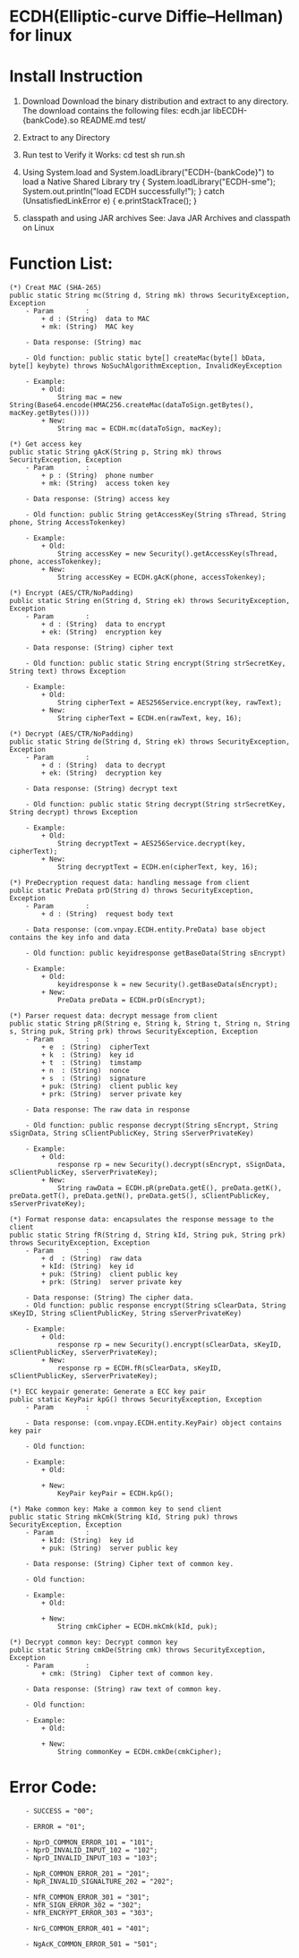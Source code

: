 # ECDH(Elliptic-curve Diffie–Hellman) for linux

# Install Instruction

1. Download Download the binary distribution and extract to any directory. The download contains the following files:
   ecdh.jar libECDH-{bankCode}.so README.md test/

2. Extract to any Directory

3. Run test to Verify it Works:
   cd test sh run.sh

4. Using System.load and System.loadLibrary("ECDH-{bankCode}") to load a Native Shared Library try {
   System.loadLibrary("ECDH-sme"); System.out.println("load ECDH successfully!"); } catch (UnsatisfiedLinkError e) {
   e.printStackTrace(); }

5. classpath and using JAR archives See: Java JAR Archives and classpath on Linux

# Function List:

	(*) Creat MAC (SHA-265)
    public static String mc(String d, String mk) throws SecurityException, Exception
		- Param        :
			+ d : (String)  data to MAC
			+ mk: (String)  MAC key

    	- Data response: (String) mac

		- Old function: public static byte[] createMac(byte[] bData, byte[] keybyte) throws NoSuchAlgorithmException, InvalidKeyException

		- Example: 
			+ Old:
				String mac = new String(Base64.encode(HMAC256.createMac(dataToSign.getBytes(), macKey.getBytes())))
			+ New:
				String mac = ECDH.mc(dataToSign, macKey);

	(*) Get access key
    public static String gAcK(String p, String mk) throws SecurityException, Exception
		- Param        :
			+ p : (String)  phone number
			+ mk: (String)  access token key

    	- Data response: (String) access key

		- Old function: public String getAccessKey(String sThread, String phone, String AccessTokenkey)

		- Example: 
			+ Old:
				String accessKey = new Security().getAccessKey(sThread, phone, accessTokenkey);
			+ New:
				String accessKey = ECDH.gAcK(phone, accessTokenkey);

	(*) Encrypt (AES/CTR/NoPadding)
    public static String en(String d, String ek) throws SecurityException, Exception
		- Param        :
			+ d : (String)  data to encrypt
			+ ek: (String)  encryption key

    	- Data response: (String) cipher text

		- Old function: public static String encrypt(String strSecretKey, String text) throws Exception

		- Example: 
			+ Old:
				String cipherText = AES256Service.encrypt(key, rawText);
			+ New:
				String cipherText = ECDH.en(rawText, key, 16);

	(*) Decrypt (AES/CTR/NoPadding)
    public static String de(String d, String ek) throws SecurityException, Exception
		- Param        :
			+ d : (String)  data to decrypt
			+ ek: (String)  decryption key

    	- Data response: (String) decrypt text

		- Old function: public static String decrypt(String strSecretKey, String decrypt) throws Exception

		- Example: 
			+ Old:
				String decryptText = AES256Service.decrypt(key, cipherText);
			+ New:
				String decryptText = ECDH.en(cipherText, key, 16);

	(*) PreDecryption request data: handling message from client
    public static PreData prD(String d) throws SecurityException, Exception
		- Param        :
			+ d : (String)  request body text

    	- Data response: (com.vnpay.ECDH.entity.PreData) base object contains the key info and data

		- Old function: public keyidresponse getBaseData(String sEncrypt)

		- Example: 
			+ Old:
				keyidresponse k = new Security().getBaseData(sEncrypt);
			+ New:
				PreData preData = ECDH.prD(sEncrypt);

	(*) Parser request data: decrypt message from client
    public static String pR(String e, String k, String t, String n, String s, String puk, String prk) throws SecurityException, Exception 
		- Param        :
			+ e  : (String)  cipherText
			+ k  : (String)  key id
			+ t  : (String)  timstamp
			+ n  : (String)  nonce
			+ s  : (String)  signature
			+ puk: (String)  client public key
			+ prk: (String)  server private key

    	- Data response: The raw data in response

		- Old function: public response decrypt(String sEncrypt, String sSignData, String sClientPublicKey, String sServerPrivateKey) 

		- Example: 
			+ Old:
				response rp = new Security().decrypt(sEncrypt, sSignData, sClientPublicKey, sServerPrivateKey);
			+ New:
				String rawData = ECDH.pR(preData.getE(), preData.getK(), preData.getT(), preData.getN(), preData.getS(), sClientPublicKey, sServerPrivateKey);

	(*) Format response data: encapsulates the response message to the client
    public static String fR(String d, String kId, String puk, String prk) throws SecurityException, Exception
		- Param        :
			+ d  : (String)  raw data
			+ kId: (String)  key id
			+ puk: (String)  client public key
			+ prk: (String)  server private key

    	- Data response: (String) The cipher data.
		- Old function: public response encrypt(String sClearData, String sKeyID, String sClientPublicKey, String sServerPrivateKey)

		- Example: 
			+ Old:
				response rp = new Security().encrypt(sClearData, sKeyID, sClientPublicKey, sServerPrivateKey);
			+ New:
				response rp = ECDH.fR(sClearData, sKeyID, sClientPublicKey, sServerPrivateKey);

	(*) ECC keypair generate: Generate a ECC key pair
    public static KeyPair kpG() throws SecurityException, Exception
		- Param        :

    	- Data response: (com.vnpay.ECDH.entity.KeyPair) object contains key pair

		- Old function: 

		- Example: 
			+ Old:
				
			+ New:
				KeyPair keyPair = ECDH.kpG();

	(*) Make common key: Make a common key to send client
    public static String mkCmk(String kId, String puk) throws SecurityException, Exception
		- Param        :
			+ kId: (String)  key id
			+ puk: (String)  server public key

    	- Data response: (String) Cipher text of common key.

		- Old function: 

		- Example: 
			+ Old:
				
			+ New:
				String cmkCipher = ECDH.mkCmk(kId, puk);

	(*) Decrypt common key: Decrypt common key
    public static String cmkDe(String cmk) throws SecurityException, Exception
		- Param        :
			+ cmk: (String)  Cipher text of common key.

    	- Data response: (String) raw text of common key.

		- Old function: 

		- Example: 
			+ Old:
				
			+ New:
				String commonKey = ECDH.cmkDe(cmkCipher);

# Error Code:

		- SUCCESS = "00";

		- ERROR = "01";

		- NprD_COMMON_ERROR_101 = "101";
		- NprD_INVALID_INPUT_102 = "102";
		- NprD_INVALID_INPUT_103 = "103";

		- NpR_COMMON_ERROR_201 = "201";
		- NpR_INVALID_SIGNALTURE_202 = "202";

		- NfR_COMMON_ERROR_301 = "301";
		- NfR_SIGN_ERROR_302 = "302";
		- NfR_ENCRYPT_ERROR_303 = "303";

		- NrG_COMMON_ERROR_401 = "401";

		- NgAcK_COMMON_ERROR_501 = "501";
